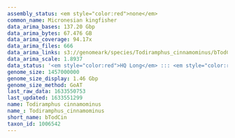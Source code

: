 ```yaml
---
assembly_status: <em style="color:red">none</em>
common_name: Micronesian kingfisher
data_arima_bases: 137.20 Gbp
data_arima_bytes: 67.476 GB
data_arima_coverage: 94.17x
data_arima_files: 666
data_arima_links: s3://genomeark/species/Todiramphus_cinnamominus/bTodCin1/genomic_data/arima/<br>
data_arima_scale: 1.8937
data_status: '<em style="color:red">HQ Long</em> ::: <em style="color:red">Long</em> ::: <em style="color:green">Short</em> ::: <em style="color:red">Phasing</em> ::: <em style="color:green">Scaffolding</em>'
genome_size: 1457000000
genome_size_display: 1.46 Gbp
genome_size_method: GoAT
last_raw_data: 1633550753
last_updated: 1633551299
name: Todiramphus cinnamominus
name_: Todiramphus_cinnamominus
short_name: bTodCin
taxon_id: 1006542
---
```

